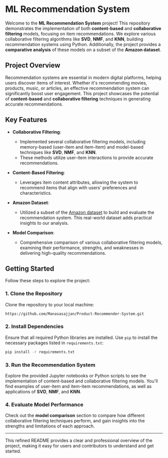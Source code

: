 # ML Recommendation System

Welcome to the **ML Recommendation System** project! This repository demonstrates the implementation of both **content-based** and **collaborative filtering** models, focusing on item recommendations. We explore various collaborative filtering algorithms like **SVD**, **NMF**, and **KNN**, building recommendation systems using Python. Additionally, the project provides a **comparative analysis** of these models on a subset of the **Amazon dataset**.

## Project Overview

Recommendation systems are essential in modern digital platforms, helping users discover items of interest. Whether it's recommending movies, products, music, or articles, an effective recommendation system can significantly boost user engagement. This project showcases the potential of **content-based** and **collaborative filtering** techniques in generating accurate recommendations.

## Key Features

- **Collaborative Filtering**: 
    - Implemented several collaborative filtering models, including memory-based (user-item and item-item) and model-based techniques like **SVD**, **NMF**, and **KNN**.
    - These methods utilize user-item interactions to provide accurate recommendations.

- **Content-Based Filtering**: 
    - Leverages item content attributes, allowing the system to recommend items that align with users' preferences and characteristics.

- **Amazon Dataset**: 
    - Utilized a subset of the [Amazon dataset](https://nijianmo.github.io/amazon/index.html) to build and evaluate the recommendation system. This real-world dataset adds practical insights to our analysis.

- **Model Comparison**: 
    - Comprehensive comparison of various collaborative filtering models, examining their performance, strengths, and weaknesses in delivering high-quality recommendations.

## Getting Started

Follow these steps to explore the project:

### 1. Clone the Repository
Clone the repository to your local machine:
```bash
https://github.com/Manasasajjan/Product-Recommender-System.git
```

### 2. Install Dependencies
Ensure that all required Python libraries are installed. Use `pip` to install the necessary packages listed in `requirements.txt`:
```bash
pip install -r requirements.txt
```

### 3. Run the Recommendation System
Explore the provided Jupyter notebooks or Python scripts to see the implementation of content-based and collaborative filtering models. You'll find examples of user-item and item-item recommendations, as well as applications of **SVD**, **NMF**, and **KNN**.

### 4. Evaluate Model Performance
Check out the **model comparison** section to compare how different collaborative filtering techniques perform, and gain insights into the strengths and limitations of each approach.

---

This refined README provides a clear and professional overview of the project, making it easy for users and contributors to understand and get started.
